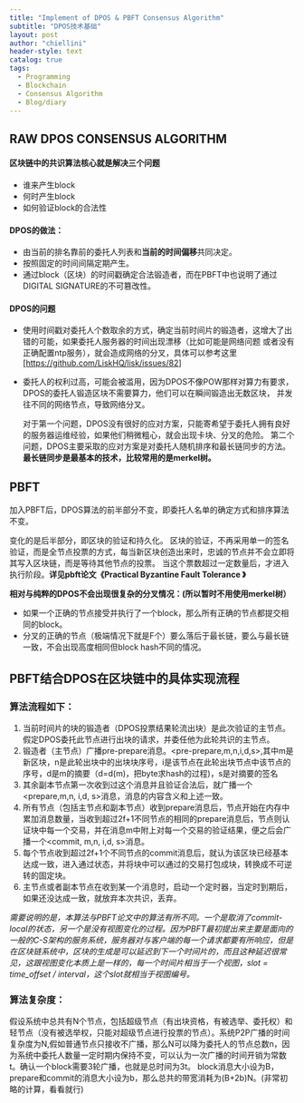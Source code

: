 ```yaml
---
title: "Implement of DPOS & PBFT Consensus Algorithm"
subtitle: "DPOS技术基础"
layout: post
author: "chiellini"
header-style: text
catalog: true
tags:
  - Programming
  - Blockchain
  - Consensus Algorithm
  - Blog/diary
---
```



## RAW DPOS CONSENSUS ALGORITHM

#### 区块链中的共识算法核心就是解决三个问题

* 谁来产生block
* 何时产生block
* 如何验证block的合法性

#### DPOS的做法：

* 由当前的排名靠前的委托人列表和**当前的时间偏移**共同决定。
* 按照固定的时间间隔定期产生。
* 通过block（区块）的时间戳确定合法锻造者，而在PBFT中也说明了通过DIGITAL SIGNATURE的不可篡改性。

#### DPOS的问题

* 使用时间戳对委托人个数取余的方式，确定当前时间片的锻造者，这增大了出错的可能，如果委托人服务器的时间出现漂移（比如可能是网络问题 或者没有正确配置ntp服务），就会造成网络的分叉，具体可以参考这里[<https://github.com/LiskHQ/lisk/issues/82>]

* 委托人的权利过高，可能会被滥用，因为DPOS不像POW那样对算力有要求，DPOS的委托人锻造区块不需要算力，他们可以在瞬间锻造出无数区块， 并发往不同的网络节点，导致网络分叉。

  对于第一个问题，DPOS没有很好的应对方案，只能寄希望于委托人拥有良好的服务器运维经验，如果他们稍微粗心，就会出现卡块、分叉的危险。 第二个问题，DPOS主要采取的应对方案是对委托人随机排序和最长链同步的方法。**最长链同步是最基本的技术，比较常用的是merkel树。**

## PBFT

加入PBFT后，DPOS算法的前半部分不变，即委托人名单的确定方式和排序算法不变。

变化的是后半部分，即区块的验证和持久化。 区块的验证，不再采用单一的签名验证，而是全节点投票的方式，每当新区块创造出来时，忠诚的节点并不会立即将其写入区块链，而是等待其他节点的投票。 当这个票数超过一定数量后，才进入执行阶段。**详见pbft论文《Practical Byzantine Fault Tolerance 》**

**相对与纯粹的DPOS不会出现很复杂的分叉情况：(所以暂时不用使用merkel树）**

* 如果一个正确的节点接受并执行了一个block，那么所有正确的节点都提交相同的block。
* 分叉的正确的节点（极端情况下就是F个）要么落后于最长链，要么与最长链一致，不会出现高度相同但block hash不同的情况。

## PBFT结合DPOS在区块链中的具体实现流程

### 算法流程如下：

1. 当前时间片的块的锻造者（DPOS投票结果轮流出块）是此次验证的主节点。假定DPOS委托此节点进行出块的请求，并委任他为此轮共识的主节点。
2. 锻造者（主节点）广播pre-prepare消息。<pre-prepare,m,n,i,d,s>,其中m是新区块，n是此轮出块中的出块块序号，i是该节点在此轮出块节点中该节点的序号，d是m的摘要（d=d(m)，把byte求hash的过程)，s是对摘要的签名
3. 其余副本节点第一次收到过这个消息并且验证合法后，就广播一个<prepare,m,n, i,d, s>消息，消息的内容含义和上述一致。
4. 所有节点（包括主节点和副本节点）收到prepare消息后，节点开始在内存中累加消息数量，当收到超过2f+1不同节点的相同的prepare消息后，节点则认证块中每一个交易，并在消息m中附上对每一个交易的验证结果，便之后会广播一个<commit, m,n, i,d, s>消息。
5. 每个节点收到超过2f+1个不同节点的commit消息后，就认为该区块已经基本达成一致，进入通过状态，并将块中可以通过的交易打包成块，转换成不可逆转的固定块。
6. 主节点或者副本节点在收到某一个消息时，启动一个定时器，当定时到期后，如果还没达成一致，就放弃本次共识，丢弃。

 *需要说明的是，本算法与PBFT论文中的算法有所不同。一个是取消了commit-local的状态，另一个是没有视图变化的过程。因为PBFT最初提出来主要是面向的一般的C-S架构的服务系统，服务器对与客户端的每一个请求都要有所响应，但是在区块链系统中，区块的生成是可以延迟到下一个时间片的，而且这种延迟很常见，这跟视图变化本质上是一样的，每一个时间片相当于一个视图，slot = time_offset / interval，这个slot就相当于视图编号。*

### 算法复杂度：

假设系统中总共有N个节点，包括超级节点（有出块资格，有被选举、委托权）和轻节点（没有被选举权，只能对超级节点进行投票的节点）。系统P2P广播的时间复杂度为N,假如普通节点只接收不广播，那么N可以降为委托人的节点总数n，因为系统中委托人数量一定时期内保持不变，可以认为一次广播的时间开销为常数t。确认一个block需要3轮广播，也就是总时间为3t。 block消息大小设为B，prepare和commit的消息大小设为b，那么总共的带宽消耗为(B+2b)N。(非常初略的计算，看看就行)